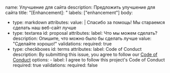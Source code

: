 name: Улучшение для сайта
description: Предложить улучшение для сайта
title: "[Enhancement]: "
labels: ["enhancement"]
body:
  - type: markdown
    attributes:
      value: |
        Спасибо за помощь! Мы стараемся сделать наш веб-сайт лучше
  - type: textarea
    id: proposal
    attributes:
      label: Что мы можем сделать?
      description: Опишите, что можно было бы сделать лучше
      value: "Сделайте хорошо!"
    validations:
      required: true
  - type: checkboxes
    id: terms
    attributes:
      label: Code of Conduct
      description: By submitting this issue, you agree to follow our [Code of Conduct](https://example.com)
      options:
        - label: I agree to follow this project's Code of Conduct
          required: true
    validations:
      required: false
  
